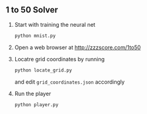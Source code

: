 ## 1 to 50 Solver

1. Start with training the neural net  
    ```python
    python mnist.py
    ```

2. Open a web browser at http://zzzscore.com/1to50
3. Locatre grid coordinates by running
    ```python
    python locate_grid.py
    ```  
    and edit ```grid_coordinates.json``` accordingly
4. Run the player
    ```python
    python player.py
    ```